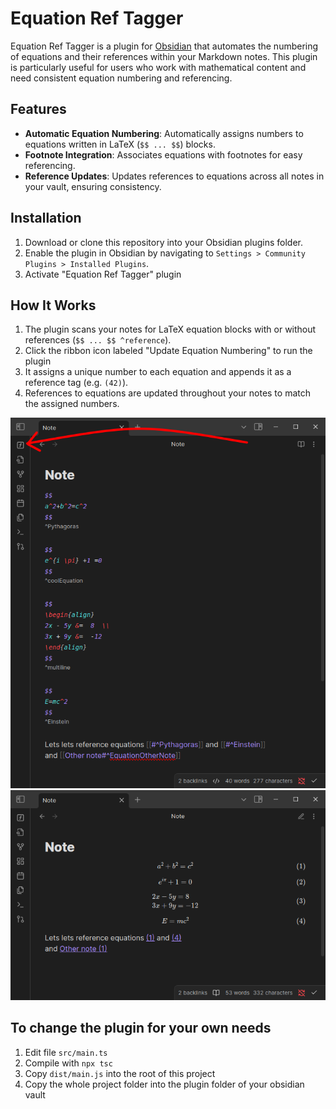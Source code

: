 # Equation Ref Tagger

Equation Ref Tagger is a plugin for [Obsidian](https://obsidian.md/) that automates the numbering of equations and their references within your Markdown notes. This plugin is particularly useful for users who work with mathematical content and need consistent equation numbering and referencing.

## Features

- **Automatic Equation Numbering**: Automatically assigns numbers to equations written in LaTeX (`$$ ... $$`) blocks.
- **Footnote Integration**: Associates equations with footnotes for easy referencing.
- **Reference Updates**: Updates references to equations across all notes in your vault, ensuring consistency.

## Installation

1. Download or clone this repository into your Obsidian plugins folder.
2. Enable the plugin in Obsidian by navigating to `Settings > Community Plugins > Installed Plugins`.
3. Activate "Equation Ref Tagger" plugin

## How It Works

1. The plugin scans your notes for LaTeX equation blocks with or without references (`$$ ... $$ ^reference`).
2. Click the ribbon icon labeled "Update Equation Numbering" to run the plugin
3. It assigns a unique number to each equation and appends it as a reference tag (e.g. `(42)`).
4. References to equations are updated throughout your notes to match the assigned numbers.

![How to write your equations](howto/howto1.png)
![After auto-numbering and referencing](howto/howto2.png)

## To change the plugin for your own needs

1. Edit file `src/main.ts`
2. Compile with `npx tsc`
3. Copy `dist/main.js` into the root of this project
4. Copy the whole project folder into the plugin folder of your obsidian vault
